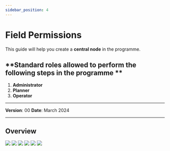 ```yaml
---
sidebar_position: 4
---
```


# Field Permissions

This guide will help you create a **central node** in the programme.

## **Standard roles allowed to perform the following steps in the programme **

1.	**Administrator**
2.  **Planner**
3. **Operator**

------------

**Version**: 00
**Date**: March 2024

------------
## **Overview**


![](/img/FieldPermissions/1.png)
![](/img/FieldPermissions/FieldPermissions.png)
![](/img/FieldPermissions/FieldPermissions(2).png)
![](/img/FieldPermissions/FieldPermissions(3).png)
![](/img/FieldPermissions/FieldPermissions(4).png)
![](/img/FieldPermissions/FieldPermissions(5).png)
